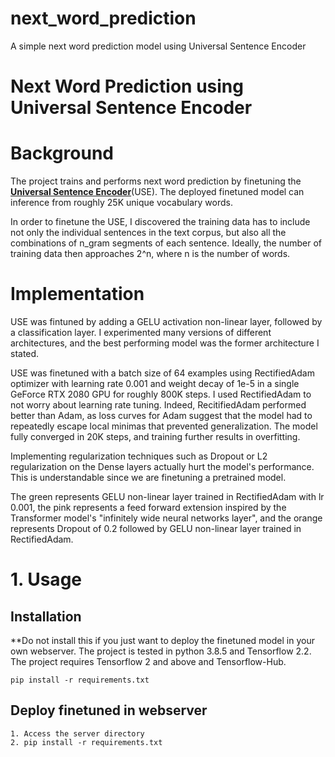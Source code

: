 # next_word_prediction
A simple next word prediction model using Universal Sentence Encoder

Next Word Prediction using Universal Sentence Encoder
======================

# Background
The project trains and performs next word prediction by finetuning the [**Universal Sentence Encoder**](https://tfhub.dev/google/universal-sentence-encoder/4)(USE). The deployed finetuned model can inference from roughly 25K unique vocabulary words.

In order to finetune the USE, I discovered the training data has to include not only the individual sentences in the text corpus, but also all the combinations of n_gram segments of each sentence. Ideally, the number of training data then approaches 2^n, where n is the number of words. 

# Implementation
USE was fintuned by adding a GELU activation non-linear layer, followed by a classification layer. I experimented many versions of different architectures, and the best performing model was the former architecture I stated.

USE was finetuned with a batch size of 64 examples using RectifiedAdam optimizer with learning rate 0.001 and weight decay of 1e-5 in a single GeForce RTX 2080 GPU for roughly 800K steps. I used RectifiedAdam to not worry about learning rate tuning. Indeed, RecitifiedAdam performed better than Adam, as loss curves for Adam suggest that the model had to repeatedly escape local minimas that prevented generalization. The model fully converged in 20K steps, and training further results in overfitting.

Implementing regularization techniques such as Dropout or L2 regularization on the Dense layers actually hurt the model's performance. This is understandable since we are finetuning a pretrained model. 

The green represents GELU non-linear layer trained in RectifiedAdam with lr 0.001, the pink represents a feed forward extension inspired by the Transformer model's "infinitely wide neural networks layer", and the orange represents Dropout of 0.2 followed by GELU non-linear layer trained in RectifiedAdam. 

# 1. Usage
## Installation
**Do not install this if you just want to deploy the finetuned model in your own webserver.
The project is tested in python 3.8.5 and Tensorflow 2.2.
The project requires Tensorflow 2 and above and Tensorflow-Hub.
```
pip install -r requirements.txt
```
## Deploy finetuned in webserver
```
1. Access the server directory
2. pip install -r requirements.txt
```
